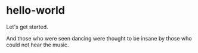 # hello-world
Let's get started.

And those who were seen dancing were thought to be insane by those who could not hear the music.
